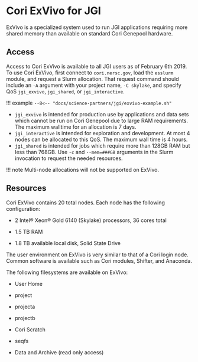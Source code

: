 # Cori ExVivo for JGI

ExVivo is a specialized system used to run JGI applications
requiring more shared memory than available on standard Cori
Genepool hardware. 

## Access

Access to Cori ExVivo is available to all JGI users as of February 6th 
2019. To use Cori ExVivo, first connect to `cori.nersc.gov`, load 
the `esslurm` module, and request a Slurm allocation. That request
command should include an `-A` argument with your project name,
`-C skylake`, and specify QoS `jgi_exvivo`, `jgi_shared`, or
`jgi_interactive`.

!!! example
	```
	--8<-- "docs/science-partners/jgi/exvivo-example.sh"
	```

* `jgi_exvivo` is intended for production use by applications and data
sets which cannot be run on Cori Genepool due to large RAM requirements.
The maximum walltime for an allocation is 7 days.
* `jgi_interactive` is intended for exploration and development. At most
4 nodes can be allocated to this QoS. The maximum wall time is 4 hours.
* `jgi_shared` is intended for jobs which require more than 128GB RAM 
  but less than 768GB. Use `-c` and `--mem=###GB` arguments in the Slurm
  invocation to request the needed resources. 

!!! note
	Multi-node allocations will not be supported on ExVivo.

## Resources

Cori ExVivo contains 20 total nodes. Each node has the following configuration:

* 2 Intel® Xeon® Gold 6140 (Skylake) processors, 36 cores total

* 1.5 TB RAM

* 1.8 TB available local disk, Solid State Drive


The user environment on ExVivo is very similar to that of a Cori login node.
Common software is available such as Cori modules, Shifter, and Anaconda.

The following filesystems are available on ExVivo: 

* User Home

* project

* projecta

* projectb

* Cori Scratch

* seqfs

* Data and Archive (read only access)

